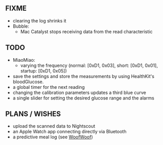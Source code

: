 FIXME
-----

* clearing the log shrinks it
* Bubble:
   - Mac Catalyst stops receiving data from the read characteristic


TODO
----

* MiaoMiao:
   - varying the frequency (normal: [0xD1, 0x03], short:  [0xD1, 0x01], startup: [0xD1, 0x05])
* save the settings and store the measurements by using HealthKit's bloodGlucose.
* a global timer for the next reading
* changing the calibration parameters updates a third blue curve
* a single slider for setting the desired glucose range and the alarms


PLANS / WISHES
---------------

* upload the scanned data to Nightscout
* an Apple Watch app connecting directly via Bluetooth
* a predictive meal log (see [WoofWoof](https://github.com/gshaviv/ninety-two))

